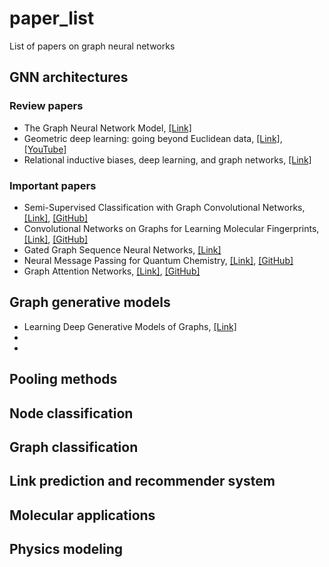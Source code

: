 # paper_list
List of papers on graph neural networks


## GNN architectures

### Review papers
* The Graph Neural Network Model, [[Link]](https://ieeexplore.ieee.org/document/4700287)
* Geometric deep learning: going beyond Euclidean data, [[Link]](https://arxiv.org/abs/1611.08097), [[YouTube]](https://www.youtube.com/watch?v=LvmjbXZyoP0)
* Relational inductive biases, deep learning, and graph networks, [[Link]](https://arxiv.org/abs/1806.01261)

### Important papers
* Semi-Supervised Classification with Graph Convolutional Networks, [[Link]](https://arxiv.org/abs/1609.02907), [[GitHub]](https://github.com/tkipf/gcn)
* Convolutional Networks on Graphs for Learning Molecular Fingerprints, [[Link]](https://papers.nips.cc/paper/5954-convolutional-networks-on-graphs-for-learning-molecular-fingerprints), [[GitHub]](https://github.com/HIPS/neural-fingerprint)
* Gated Graph Sequence Neural Networks, [[Link]](https://arxiv.org/abs/1511.05493)
* Neural Message Passing for Quantum Chemistry, [[Link]](https://arxiv.org/abs/1704.01212), [[GitHub]](https://github.com/brain-research/mpnn)
* Graph Attention Networks, [[Link]](https://arxiv.org/abs/1710.10903), [[GitHub]](https://github.com/PetarV-/GAT)


## Graph generative models
* Learning Deep Generative Models of Graphs, [[Link]](https://arxiv.org/abs/1803.03324)
* 
*

## Pooling methods



## Node classification


## Graph classification


## Link prediction and recommender system


## Molecular applications


## Physics modeling
